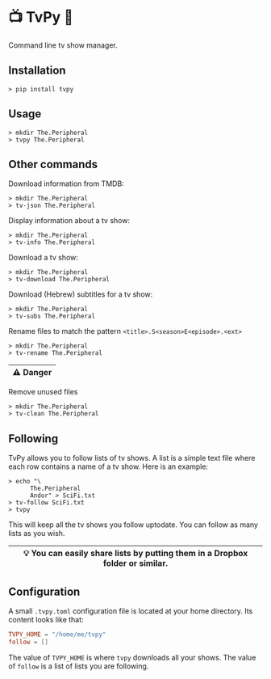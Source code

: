 # 📺 TvPy 🥧
Command line tv show manager.

## Installation
```shell
> pip install tvpy
```

<!-- ## Get an API Key
You need to get an API key from [TMDB](https://www.themoviedb.org/settings/api) and save it as `key.txt` in your working directory. -->

## Usage
```shell
> mkdir The.Peripheral 
> tvpy The.Peripheral 
```

## Other commands
Download information from TMDB:
```shell
> mkdir The.Peripheral 
> tv-json The.Peripheral
```

Display information about a tv show:
```shell
> mkdir The.Peripheral 
> tv-info The.Peripheral
```

Download a tv show:
```shell
> mkdir The.Peripheral 
> tv-download The.Peripheral
```

Download (Hebrew) subtitles for a tv show:
```shell
> mkdir The.Peripheral 
> tv-subs The.Peripheral
```

Rename files to match the pattern `<title>.S<season>E<episode>.<ext>`
```shell
> mkdir The.Peripheral 
> tv-rename The.Peripheral
```

| ⚠️ Danger |
|----------|
Remove unused files
```shell
> mkdir The.Peripheral 
> tv-clean The.Peripheral
```

## Following
TvPy allows you to follow lists of tv shows.
A list is a simple text file where each row contains a name of a tv show.
Here is an example:
```shell
> echo "\
      The.Peripheral
      Andor" > SciFi.txt
> tv-follow SciFi.txt
> tvpy
```
This will keep all the tv shows you follow uptodate.
You can follow as many lists as you wish.

|💡 You can easily share lists by putting them in a Dropbox folder or similar.|
|-----------------------------------------------------------------------------|

## Configuration
A small `.tvpy.toml` configuration file is located at your home directory.
Its content looks like that:
```toml
TVPY_HOME = "/home/me/tvpy"
follow = []
```
The value of `TVPY_HOME` is where `tvpy` downloads all your shows.
The value of `follow` is a list of lists you are following.